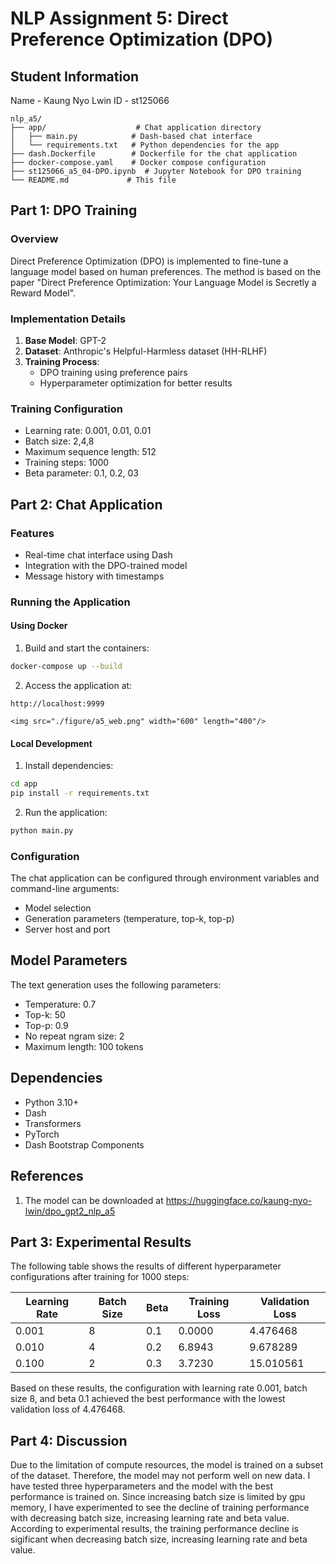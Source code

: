 # NLP Assignment 5: Direct Preference Optimization (DPO)

## Student Information
Name - Kaung Nyo Lwin
ID - st125066

```
nlp_a5/
├── app/                    # Chat application directory
│   ├── main.py            # Dash-based chat interface
│   └── requirements.txt   # Python dependencies for the app
├── dash.Dockerfile        # Dockerfile for the chat application
├── docker-compose.yaml    # Docker compose configuration
├── st125066_a5_04-DPO.ipynb  # Jupyter Notebook for DPO training
└── README.md             # This file

```

## Part 1: DPO Training

### Overview
Direct Preference Optimization (DPO) is implemented to fine-tune a language model based on human preferences. The method is based on the paper "Direct Preference Optimization: Your Language Model is Secretly a Reward Model".

### Implementation Details
1. **Base Model**: GPT-2
2. **Dataset**: Anthropic's Helpful-Harmless dataset (HH-RLHF)
3. **Training Process**:
   - DPO training using preference pairs
   - Hyperparameter optimization for better results

### Training Configuration
- Learning rate: 0.001, 0.01, 0.01
- Batch size: 2,4,8
- Maximum sequence length: 512
- Training steps: 1000
- Beta parameter: 0.1, 0.2, 03

## Part 2: Chat Application

### Features
- Real-time chat interface using Dash
- Integration with the DPO-trained model
- Message history with timestamps

### Running the Application

#### Using Docker
1. Build and start the containers:
```bash
docker-compose up --build
```

2. Access the application at:
```
http://localhost:9999

<img src="./figure/a5_web.png" width="600" length="400"/>

```

#### Local Development
1. Install dependencies:
```bash
cd app
pip install -r requirements.txt
```

2. Run the application:
```bash
python main.py
```

### Configuration
The chat application can be configured through environment variables and command-line arguments:
- Model selection
- Generation parameters (temperature, top-k, top-p)
- Server host and port

## Model Parameters
The text generation uses the following parameters:
- Temperature: 0.7
- Top-k: 50
- Top-p: 0.9
- No repeat ngram size: 2
- Maximum length: 100 tokens

## Dependencies
- Python 3.10+
- Dash
- Transformers
- PyTorch
- Dash Bootstrap Components

## References
1. The model can be downloaded at https://huggingface.co/kaung-nyo-lwin/dpo_gpt2_nlp_a5

## Part 3: Experimental Results

The following table shows the results of different hyperparameter configurations after training for 1000 steps:

| Learning Rate | Batch Size | Beta | Training Loss | Validation Loss |
|--------------|------------|------|---------------|----------------|
| 0.001        | 8          | 0.1  | 0.0000        | 4.476468       |
| 0.010        | 4          | 0.2  | 6.8943        | 9.678289       |
| 0.100        | 2          | 0.3  | 3.7230        | 15.010561      |

Based on these results, the configuration with learning rate 0.001, batch size 8, and beta 0.1 achieved the best performance with the lowest validation loss of 4.476468.

## Part 4: Discussion

Due to the limitation of compute resources, the model is trained on a subset of the dataset. Therefore, the model may not perform well on new data. I have tested three hyperparameters and the model with the best performance is trained on. Since increasing batch size is limited by gpu memory, I have experimented to see the decline of training performance with decreasing batch size, increasing learning rate and beta value. According to experimental results, the training performance decline is sigificant when decreasing batch size, increasing learning rate and beta value.
